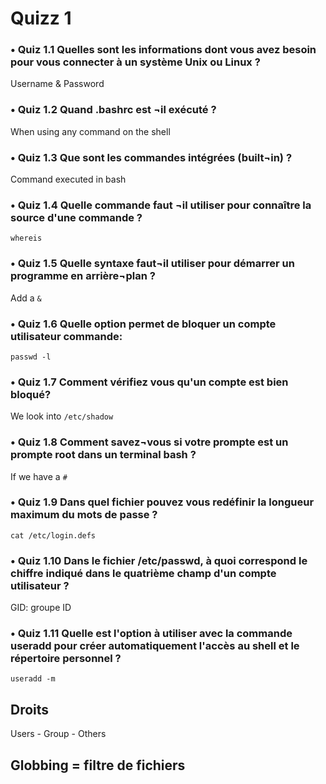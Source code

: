 # Quizz 1 

### •	Quiz 1.1 Quelles sont les informations dont vous avez besoin pour vous connecter à un système Unix ou Linux ?     

Username & Password 

### •	Quiz 1.2 Quand .bashrc est ¬il exécuté ?      

When using any command on the shell

### •	Quiz 1.3 Que sont les commandes intégrées (built¬in) ? 

Command executed in bash


### •	Quiz 1.4 Quelle commande faut ¬il utiliser pour connaître la source d'une commande ?      

`whereis`

### •	Quiz 1.5 Quelle syntaxe faut¬il utiliser pour démarrer un programme en arrière¬plan ? 

Add a `&`

### •	Quiz 1.6 Quelle option permet de bloquer un compte utilisateur commande: 

`passwd -l`

### •	Quiz 1.7 Comment vérifiez vous qu'un compte est bien bloqué?

We look into `/etc/shadow`

### •   Quiz 1.8 Comment savez¬vous si votre prompte est un prompte root dans un terminal bash ? 

If we have a `#`

### •	Quiz 1.9 Dans quel fichier pouvez vous redéfinir la longueur maximum du mots de passe ? 

`cat /etc/login.defs`

### •	Quiz 1.10 Dans le fichier  /etc/passwd, à quoi correspond le chiffre indiqué dans le quatrième champ d'un compte utilisateur ? 

GID: groupe ID

### •	Quiz 1.11 Quelle   est   l'option   à   utiliser   avec   la   commande  useradd  pour   créer automatiquement l'accès au shell et le répertoire personnel ?

`useradd -m`

## Droits

Users - Group - Others

## Globbing = filtre de fichiers

